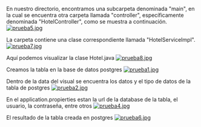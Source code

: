 En nuestro directorio, encontramos una subcarpeta denominada "main", en la cual se encuentra otra carpeta llamada "controller", específicamente denominada "HotelController", como se muestra a continuación.
[![prueba5.jpg](https://i.postimg.cc/T3nr61rt/prueba5.jpg)](https://postimg.cc/MnKc0W3B)

La carpeta contiene una clase correspondiente llamada "HotelServiceImpl".
[![prueba7.jpg](https://i.postimg.cc/FH2Gmwdx/prueba7.jpg)](https://postimg.cc/K1DtDq5K)

Aquí podemos visualizar la clase Hotel.java
[![prueba8.jpg](https://i.postimg.cc/6qXQCrjZ/prueba8.jpg)](https://postimg.cc/CBcYgqVM)

Creamos la tabla en la base de datos postgres
[![prueba1.jpg](https://i.postimg.cc/3r9SsSKk/prueba1.jpg)](https://postimg.cc/grXHRKLp)

Dentro de la data del visual se encuentra los datos y el tipo de datos de la tabla de postgres
[![prueba2.jpg](https://i.postimg.cc/WzzJd6h7/prueba2.jpg)](https://postimg.cc/30Mw6Gjy)

En el application.propierties estan la url de la database de la tabla, el usuario, la contraseña, entre otros
[![prueba4.jpg](https://i.postimg.cc/25X1PLHb/prueba4.jpg)](https://postimg.cc/cKw13CG0)

El resultado de la tabla creada en postgres
[![prueba6.jpg](https://i.postimg.cc/1RVv7pWF/prueba6.jpg)](https://postimg.cc/0rxGbJ15)
